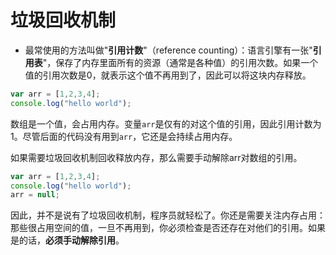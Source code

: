 # 垃圾回收机制

- 最常使用的方法叫做"**引用计数**"（reference counting）：语言引擎有一张"**引用表**"，保存了内存里面所有的资源（通常是各种值）的引用次数。如果一个值的引用次数是0，就表示这个值不再用到了，因此可以将这块内存释放。

```js
var arr = [1,2,3,4];
console.log("hello world");
```

数组是一个值，会占用内存。变量`arr`是仅有的对这个值的引用，因此引用计数为1。尽管后面的代码没有用到`arr`，它还是会持续占用内存。

如果需要垃圾回收机制回收释放内存，那么需要手动解除arr对数组的引用。

```js
var arr = [1,2,3,4];
console.log("hello world");
arr = null;
```

因此，并不是说有了垃圾回收机制，程序员就轻松了。你还是需要关注内存占用：那些很占用空间的值，一旦不再用到，你必须检查是否还存在对他们的引用。如果是的话，**必须手动解除引用**。

